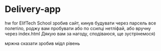 # Delivery-app
hw for ElifTech School
зробив сайт, кинув будувати через парсель все полетіло,
роджу вам пробувати або по ссилці нетліфай, або вручну через index.html
Дякую вам за нагоду, сподіваюся, ще зустрінемося)

мржна сказати зробив мідл рівень
